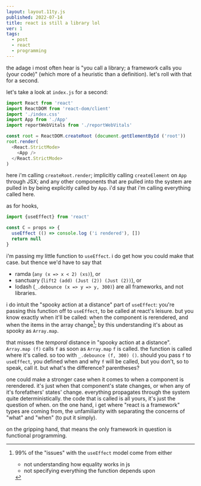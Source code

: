 ```yaml
---
layout: layout.11ty.js
published: 2022-07-14
title: react is still a library lol
ver: 1
tags:
  - post
  - react
  - programming
---
```


the adage i most often hear is "you call a library; a framework calls you (your code)" (which more of a heuristic than a definition). let's roll with that for a second.

let's take a look at `index.js` for a second:

```js
import React from 'react'
import ReactDOM from 'react-dom/client'
import './index.css'
import App from './App'
import reportWebVitals from './reportWebVitals'

const root = ReactDOM.createRoot (document.getElementById ('root'))
root.render(
  <React.StrictMode>
    <App />
  </React.StrictMode>
)

```

here i'm calling `createRoot.render`; implicitly calling `createElement` on `App` through JSX; and any other components that are pulled into the system are pulled in by being explicitly called by `App`. i'd say that i'm calling everything called here.

as for hooks,

```js
import {useEffect} from 'react'

const C = props => {
  useEffect (() => console.log ('i rendered'), [])
  return null
}
```

i'm passing my little function to `useEffect`. i do get how you could make that case. but thence we'd have to say that
* ramda (`any (x => x < 2) (xs)`), or
* sanctuary (`lift2 (add) (Just (2)) (Just (2))`), or
* lodash (`_.debounce (x => y => y, 300)`)
are all frameworks, and not libraries.

i do intuit the "spooky action at a distance" part of `useEffect`: you're passing this function off to `useEffect`, to be called at react's leisure. but you know exactly when it'll be called: when the component is rerendered, and when the items in the array change[^1]; by this understanding it's about as spooky as `Array.map`.

that misses the *temporal* distance in "spooky action at a distance". `Array.map (f)` calls `f` as soon as `Array.map` `f` is called. the function is called where it's called. so too with `_.debounce (f, 300) ()`. should you pass `f` to `useEffect`, you defined when and why `f` will be called, but you don't, so to speak, call it. but what's the difference? parentheses?

one could make a stronger case when it comes to when a component is rerendered. it's just when that component's state changes, or when any of it's forefathers' states' change. everything propagates through the system quite deterministically. the code that is called is all yours, it's just the question of when. on the one hand, i get where "react is a framework" types are coming from, the unfamiliarity with separating the concerns of "what" and "when" (to put it simply).

on the gripping hand, that means the only framework in question is functional programming.

[^1]: 99% of the "issues" with the `useEffect` model come from either
    * not understanding how equality works in js
    * not specifying everything the function depends upon
